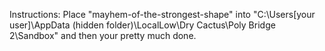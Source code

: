Instructions: Place "mayhem-of-the-strongest-shape" into "C:\Users[your user]\AppData (hidden folder)\LocalLow\Dry Cactus\Poly Bridge 2\Sandbox" and then your pretty much done.
